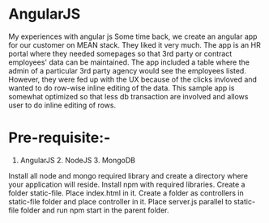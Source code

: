 # AngularJS
My experiences with angular js
Some time back, we create an angular app for our customer on MEAN stack. They liked it very much. The app is an HR portal where they needed somepages so that 3rd party or contract employees' data can be maintained.
The app included a table where the admin of a particular 3rd party agency would see the employees listed.
However, they were fed up with the UX because of the clicks invloved and wanted to do row-wise inline editing of the data.
This sample app is somewhat optimized so that less db transaction are involved and allows user to do inline editing of rows.
# Pre-requisite:-
1. AngularJS 2. NodeJS 3. MongoDB

Install all node and mongo required library and create a directory where your application will reside.
Install npm with required libraries.
Create a folder static-file. Place index.html in it.
Create a folder as controllers in static-file folder and place controller in it.
Place server.js parallel to static-file folder and run npm start in the parent folder.
